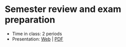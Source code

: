 # Semester review and exam preparation

- Time in class: 2 periods
- Presentation:
  [Web](https://heig-vd-dai-course.github.io/heig-vd-dai-course/25-semester-review-and-exam-preparation/)
  |
  [PDF](https://heig-vd-dai-course.github.io/heig-vd-dai-course/25-semester-review-and-exam-preparation/25-semester-review-and-exam-preparation-presentation.pdf)<!-- | [Video (in French)]() -->
